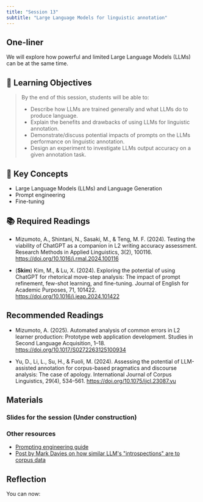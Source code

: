 ```yaml
---
title: "Session 13"
subtitle: "Large Language Models for linguistic annotation"
---
```


## One-liner

We will explore how powerful and limited Large Language Models (LLMs) can be at the same time.

## 🎯 Learning Objectives

> By the end of this session, students will be able to:
> 
> - Describe how LLMs are trained generally and what LLMs do to produce language.
> - Explain the benefits and drawbacks of using LLMs for linguistic annotation.
> - Demonstrate/discuss potential impacts of prompts on the LLMs performance on linguistic annotation.
> - Design an experiment to investigate LLMs output accuracy on a given annotation task.


## 🔑 Key Concepts

- Large Language Models (LLMs) and Language Generation
- Prompt engineering
- Fine-tuning


## 📚 Required Readings

- Mizumoto, A., Shintani, N., Sasaki, M., & Teng, M. F. (2024). Testing the viability of ChatGPT as a companion in L2 writing accuracy assessment. Research Methods in Applied Linguistics, 3(2), 100116. https://doi.org/10.1016/j.rmal.2024.100116

- (**Skim**) Kim, M., & Lu, X. (2024). Exploring the potential of using ChatGPT for rhetorical move-step analysis: The impact of prompt refinement, few-shot learning, and fine-tuning. Journal of English for Academic Purposes, 71, 101422. https://doi.org/10.1016/j.jeap.2024.101422

## Recommended Readings

- Mizumoto, A. (2025). Automated analysis of common errors in L2 learner production: Prototype web application development. Studies in Second Language Acquisition, 1–18. https://doi.org/10.1017/S0272263125100934

- Yu, D., Li, L., Su, H., & Fuoli, M. (2024). Assessing the potential of LLM-assisted annotation for corpus-based pragmatics and discourse analysis: The case of apology. International Journal of Corpus Linguistics, 29(4), 534–561. https://doi.org/10.1075/ijcl.23087.yu


## Materials


### Slides for the session (Under construction)

<!-- [View slides in fullscreen](../../slides/session-13.html){target="_blank"} 

<iframe src="../../slides/session-13.html" width="100%" height="600px" frameborder="0" allowfullscreen></iframe> -->


### Other resources

- [Prompting engineering guide](https://www.promptingguide.ai/)
- [Post by Mark Davies on how similar LLM's "introspections" are to corpus data](https://www.english-corpora.org/ai-llms/corpora-vs-llms.html)


## Reflection

You can now:


<!-- 
<iframe src="session1-intro/slides/slides.html" width="100%" height="600px" frameborder="0"></iframe>

[View slides in fullscreen](session1-intro/slides/slides.html){target="_blank"} -->


